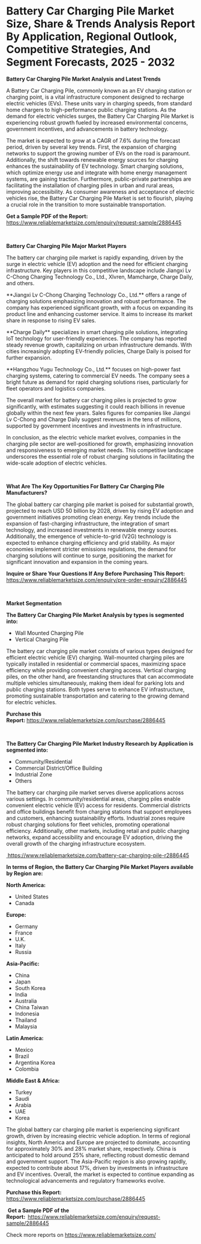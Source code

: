 <p><h1>Battery Car Charging Pile Market Size, Share & Trends Analysis Report By Application, Regional Outlook, Competitive Strategies, And Segment Forecasts, 2025 - 2032</h1></p><p><strong>Battery Car Charging Pile Market Analysis and Latest Trends</strong></p>
<p><p>A Battery Car Charging Pile, commonly known as an EV charging station or charging point, is a vital infrastructure component designed to recharge electric vehicles (EVs). These units vary in charging speeds, from standard home chargers to high-performance public charging stations. As the demand for electric vehicles surges, the Battery Car Charging Pile Market is experiencing robust growth fueled by increased environmental concerns, government incentives, and advancements in battery technology.</p><p>The market is expected to grow at a CAGR of 7.6% during the forecast period, driven by several key trends. First, the expansion of charging networks to support the growing number of EVs on the road is paramount. Additionally, the shift towards renewable energy sources for charging enhances the sustainability of EV technology. Smart charging solutions, which optimize energy use and integrate with home energy management systems, are gaining traction. Furthermore, public-private partnerships are facilitating the installation of charging piles in urban and rural areas, improving accessibility. As consumer awareness and acceptance of electric vehicles rise, the Battery Car Charging Pile Market is set to flourish, playing a crucial role in the transition to more sustainable transportation.</p></p>
<p><strong>Get a Sample PDF of the Report:&nbsp;</strong> <a href="https://www.reliablemarketsize.com/enquiry/request-sample/2886445?utm_campaign=2634&utm_medium=2&utm_source=Github&utm_content=ia&utm_term=13032025&utm_id=battery-car-charging-pile">https://www.reliablemarketsize.com/enquiry/request-sample/2886445</a></p>
<p>&nbsp;</p>
<p><strong>Battery Car Charging Pile Major Market Players</strong></p>
<p><p>The battery car charging pile market is rapidly expanding, driven by the surge in electric vehicle (EV) adoption and the need for efficient charging infrastructure. Key players in this competitive landscape include Jiangxi Lv C-Chong Charging Technology Co., Ltd., Xlvren, Mamcharge, Charge Daily, and others.</p><p>**Jiangxi Lv C-Chong Charging Technology Co., Ltd.** offers a range of charging solutions emphasizing innovation and robust performance. The company has experienced significant growth, with a focus on expanding its product line and enhancing customer service. It aims to increase its market share in response to rising EV sales.</p><p>**Charge Daily** specializes in smart charging pile solutions, integrating IoT technology for user-friendly experiences. The company has reported steady revenue growth, capitalizing on urban infrastructure demands. With cities increasingly adopting EV-friendly policies, Charge Daily is poised for further expansion.</p><p>**Hangzhou Yugu Technology Co., Ltd.** focuses on high-power fast charging systems, catering to commercial EV needs. The company sees a bright future as demand for rapid charging solutions rises, particularly for fleet operators and logistics companies.</p><p>The overall market for battery car charging piles is projected to grow significantly, with estimates suggesting it could reach billions in revenue globally within the next few years. Sales figures for companies like Jiangxi Lv C-Chong and Charge Daily suggest revenues in the tens of millions, supported by government incentives and investments in infrastructure.</p><p>In conclusion, as the electric vehicle market evolves, companies in the charging pile sector are well-positioned for growth, emphasizing innovation and responsiveness to emerging market needs. This competitive landscape underscores the essential role of robust charging solutions in facilitating the wide-scale adoption of electric vehicles.</p></p>
<p>&nbsp;</p>
<p><strong>What Are The Key Opportunities For Battery Car Charging Pile Manufacturers?</strong></p>
<p><p>The global battery car charging pile market is poised for substantial growth, projected to reach USD 50 billion by 2028, driven by rising EV adoption and government initiatives promoting clean energy. Key trends include the expansion of fast-charging infrastructure, the integration of smart technology, and increased investments in renewable energy sources. Additionally, the emergence of vehicle-to-grid (V2G) technology is expected to enhance charging efficiency and grid stability. As major economies implement stricter emissions regulations, the demand for charging solutions will continue to surge, positioning the market for significant innovation and expansion in the coming years.</p></p>
<p><strong>Inquire or Share Your Questions If Any Before Purchasing This Report:</strong> <a href="https://www.reliablemarketsize.com/enquiry/pre-order-enquiry/2886445?utm_campaign=2634&utm_medium=2&utm_source=Github&utm_content=ia&utm_term=13032025&utm_id=battery-car-charging-pile">https://www.reliablemarketsize.com/enquiry/pre-order-enquiry/2886445</a></p>
<p>&nbsp;</p>
<p><strong>Market Segmentation</strong></p>
<p><strong>The Battery Car Charging Pile Market Analysis by types is segmented into:</strong></p>
<p><ul><li>Wall Mounted Charging Pile</li><li>Vertical Charging Pile</li></ul></p>
<p><p>The battery car charging pile market consists of various types designed for efficient electric vehicle (EV) charging. Wall-mounted charging piles are typically installed in residential or commercial spaces, maximizing space efficiency while providing convenient charging access. Vertical charging piles, on the other hand, are freestanding structures that can accommodate multiple vehicles simultaneously, making them ideal for parking lots and public charging stations. Both types serve to enhance EV infrastructure, promoting sustainable transportation and catering to the growing demand for electric vehicles.</p></p>
<p><strong>Purchase this Report:&nbsp;</strong><a href="https://www.reliablemarketsize.com/purchase/2886445?utm_campaign=2634&utm_medium=2&utm_source=Github&utm_content=ia&utm_term=13032025&utm_id=battery-car-charging-pile">https://www.reliablemarketsize.com/purchase/2886445</a></p>
<p>&nbsp;</p>
<p><strong>The Battery Car Charging Pile Market Industry Research by Application is segmented into:</strong></p>
<p><ul><li>Community/Residential</li><li>Commercial District/Office Building</li><li>Industrial Zone</li><li>Others</li></ul></p>
<p><p>The battery car charging pile market serves diverse applications across various settings. In community/residential areas, charging piles enable convenient electric vehicle (EV) access for residents. Commercial districts and office buildings benefit from charging stations that support employees and customers, enhancing sustainability efforts. Industrial zones require robust charging solutions for fleet vehicles, promoting operational efficiency. Additionally, other markets, including retail and public charging networks, expand accessibility and encourage EV adoption, driving the overall growth of the charging infrastructure ecosystem.</p></p>
<p><a href="https://www.reliablemarketsize.com/battery-car-charging-pile-r2886445?utm_campaign=2634&utm_medium=2&utm_source=Github&utm_content=ia&utm_term=13032025&utm_id=battery-car-charging-pile">&nbsp;https://www.reliablemarketsize.com/battery-car-charging-pile-r2886445</a></p>
<p><strong>In terms of Region, the Battery Car Charging Pile Market Players available by Region are:</strong></p>
<p>
    <p> <strong> North America: </strong>
        <ul>
            <li>United States</li>
            <li>Canada</li>
        </ul>
        </p> 
    <p> <strong> Europe: </strong>
        <ul>
            <li>Germany</li>
            <li>France</li>
            <li>U.K.</li>
            <li>Italy</li>
            <li>Russia</li>
        </ul>
        </p> 
    <p> <strong> Asia-Pacific: </strong>
        <ul>
            <li>China</li>
            <li>Japan</li>
            <li>South Korea</li>
            <li>India</li>
            <li>Australia</li>
            <li>China Taiwan</li>
            <li>Indonesia</li>
            <li>Thailand</li>
            <li>Malaysia</li>
        </ul>
        </p> 
    <p> <strong> Latin America: </strong>
        <ul>
            <li>Mexico</li>
            <li>Brazil</li>
            <li>Argentina Korea</li>
            <li>Colombia</li>
        </ul>
        </p> 
    <p> <strong> Middle East & Africa: </strong>
        <ul>
            <li>Turkey</li>
            <li>Saudi</li>
            <li>Arabia</li>
            <li>UAE</li>
            <li>Korea</li>
        </ul>
    </p>
    </p>
<p><p>The global battery car charging pile market is experiencing significant growth, driven by increasing electric vehicle adoption. In terms of regional insights, North America and Europe are projected to dominate, accounting for approximately 30% and 28% market share, respectively. China is anticipated to hold around 25% share, reflecting robust domestic demand and government support. The Asia-Pacific region is also growing rapidly, expected to contribute about 17%, driven by investments in infrastructure and EV incentives. Overall, the market is expected to continue expanding as technological advancements and regulatory frameworks evolve.</p></p>
<p><strong>Purchase this Report: </strong><a href="https://www.reliablemarketsize.com/purchase/2886445?utm_campaign=2634&utm_medium=2&utm_source=Github&utm_content=ia&utm_term=13032025&utm_id=battery-car-charging-pile">https://www.reliablemarketsize.com/purchase/2886445</a></p>
<p>&nbsp;<strong>Get a Sample PDF of the Report:&nbsp;&nbsp;</strong><a href="https://www.reliablemarketsize.com/enquiry/request-sample/2886445?utm_campaign=2634&utm_medium=2&utm_source=Github&utm_content=ia&utm_term=13032025&utm_id=battery-car-charging-pile">https://www.reliablemarketsize.com/enquiry/request-sample/2886445</a></p>
<p><strong></strong></p>
<p>Check more reports on <a href="https://www.reliablemarketsize.com/?utm_campaign=2634&utm_medium=2&utm_source=Github&utm_content=ia&utm_term=13032025&utm_id=battery-car-charging-pile">https://www.reliablemarketsize.com/</a></p>